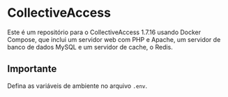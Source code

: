# CollectiveAccess
Este é um repositório para o CollectiveAccess 1.7.16 usando Docker Compose, que inclui um servidor web com PHP e Apache, um servidor de banco de dados MySQL e um servidor de cache, o Redis.

## Importante
Defina as variáveis de ambiente no arquivo `.env`.
